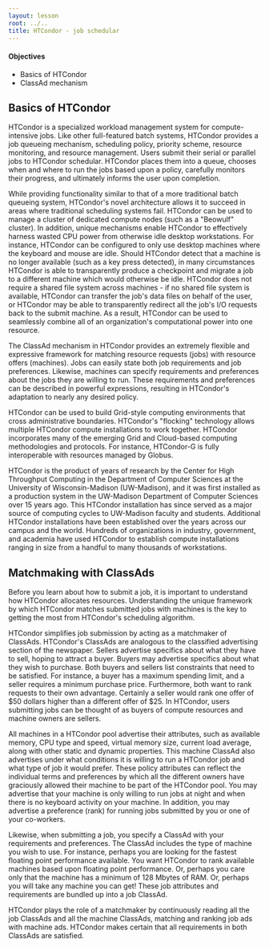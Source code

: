 ```yaml
---
layout: lesson
root: ../..
title: HTCondor - job schedular
---
```

<div class="objectives" markdown="1">

#### Objectives
*   Basics of HTCondor 
*   ClassAd mechanism  
</div>

<h2> Basics of HTCondor </h2> 
HTCondor is a specialized workload management system for compute-intensive 
jobs. Like other full-featured batch systems, HTCondor provides a job 
queueing mechanism, scheduling policy, priority scheme, resource monitoring, 
and resource management. Users submit their serial or parallel jobs to 
HTCondor schedular. HTCondor places them into a queue, chooses when and 
where to run the jobs based upon a policy, carefully monitors their 
progress, and ultimately informs the user upon completion.

While providing functionality similar to that of a more traditional batch 
queueing system, HTCondor's novel architecture allows it to succeed in areas 
where traditional scheduling systems fail. HTCondor can be used to manage a 
cluster of dedicated compute nodes (such as a "Beowulf" cluster). In 
addition, unique mechanisms enable HTCondor to effectively harness wasted 
CPU power from otherwise idle desktop workstations. For instance, HTCondor 
can be configured to only use desktop machines where the keyboard and mouse are idle. Should HTCondor detect that a machine is no longer available (such as a key press detected), in many circumstances HTCondor is able to transparently produce a checkpoint and migrate a job to a different machine which would otherwise be idle. HTCondor does not require a shared file system across machines - if no shared file system is available, HTCondor can transfer the job's data files on behalf of the user, or HTCondor may be able to transparently redirect all the job's I/O requests back to the submit machine. As a result, HTCondor can be used to seamlessly combine all of an organization's computational power into one resource.

The ClassAd mechanism in HTCondor provides an extremely flexible and expressive framework for matching resource requests (jobs) with resource offers (machines). Jobs can easily state both job requirements and job preferences. Likewise, machines can specify requirements and preferences about the jobs they are willing to run. These requirements and preferences can be described in powerful expressions, resulting in HTCondor's adaptation to nearly any desired policy.

HTCondor can be used to build Grid-style computing environments that cross administrative boundaries. HTCondor's "flocking" technology allows multiple HTCondor compute installations to work together. HTCondor incorporates many of the emerging Grid and Cloud-based computing methodologies and protocols. For instance, HTCondor-G is fully interoperable with resources managed by Globus.

HTCondor is the product of years of research by the Center for High Throughput Computing in the Department of Computer Sciences at the University of Wisconsin-Madison (UW-Madison), and it was first installed as a production system in the UW-Madison Department of Computer Sciences over 15 years ago. This HTCondor installation has since served as a major source of computing cycles to UW-Madison faculty and students. Additional HTCondor installations have been established over the years across our campus and the world. Hundreds of organizations in industry, government, and academia have used HTCondor to establish compute installations ranging in size from a handful to many thousands of workstations.




<h2>Matchmaking with ClassAds</h2> 

Before you learn about how to submit a job, it is important to understand how HTCondor allocates resources. Understanding the unique framework by which HTCondor matches submitted jobs with machines is the key to getting the most from HTCondor's scheduling algorithm.

HTCondor simplifies job submission by acting as a matchmaker of ClassAds. HTCondor's ClassAds are analogous to the classified advertising section of the newspaper. Sellers advertise specifics about what they have to sell, hoping to attract a buyer. Buyers may advertise specifics about what they wish to purchase. Both buyers and sellers list constraints that need to be satisfied. For instance, a buyer has a maximum spending limit, and a seller requires a minimum purchase price. Furthermore, both want to rank requests to their own advantage. Certainly a seller would rank one offer of $50 dollars higher than a different offer of $25. In HTCondor, users submitting jobs can be thought of as buyers of compute resources and machine owners are sellers.

All machines in a HTCondor pool advertise their attributes, such as available memory, CPU type and speed, virtual memory size, current load average, along with other static and dynamic properties. This machine ClassAd also advertises under what conditions it is willing to run a HTCondor job and what type of job it would prefer. These policy attributes can reflect the individual terms and preferences by which all the different owners have graciously allowed their machine to be part of the HTCondor pool. You may advertise that your machine is only willing to run jobs at night and when there is no keyboard activity on your machine. In addition, you may advertise a preference (rank) for running jobs submitted by you or one of your co-workers.

Likewise, when submitting a job, you specify a ClassAd with your requirements and preferences. The ClassAd includes the type of machine you wish to use. For instance, perhaps you are looking for the fastest floating point performance available. You want HTCondor to rank available machines based upon floating point performance. Or, perhaps you care only that the machine has a minimum of 128 Mbytes of RAM. Or, perhaps you will take any machine you can get! These job attributes and requirements are bundled up into a job ClassAd.

HTCondor plays the role of a matchmaker by continuously reading all the job ClassAds and all the machine ClassAds, matching and ranking job ads with machine ads. HTCondor makes certain that all requirements in both ClassAds are satisfied.

